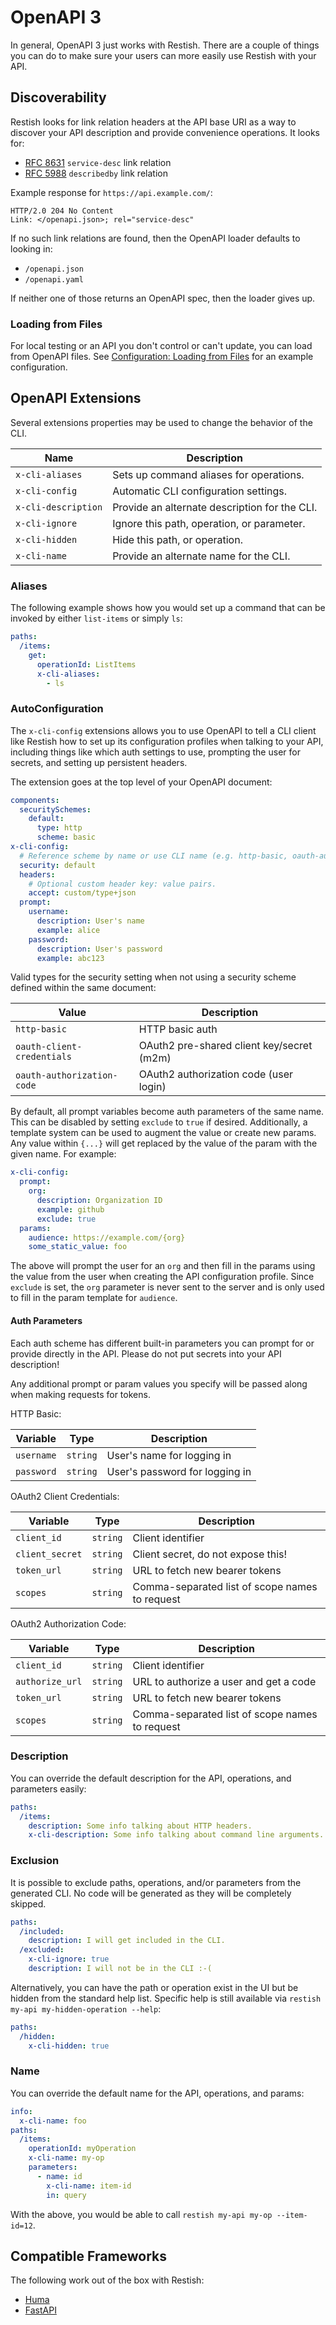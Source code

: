 # OpenAPI 3

In general, OpenAPI 3 just works with Restish. There are a couple of things you can do to make sure your users can more easily use Restish with your API.

## Discoverability

Restish looks for link relation headers at the API base URI as a way to discover your API description and provide convenience operations. It looks for:

- [RFC 8631](https://tools.ietf.org/html/rfc8631) `service-desc` link relation
- [RFC 5988](https://tools.ietf.org/html/rfc5988#section-6.2.2) `describedby` link relation

Example response for `https://api.example.com/`:

```readable
HTTP/2.0 204 No Content
Link: </openapi.json>; rel="service-desc"
```

If no such link relations are found, then the OpenAPI loader defaults to looking in:

- `/openapi.json`
- `/openapi.yaml`

If neither one of those returns an OpenAPI spec, then the loader gives up.

### Loading from Files

For local testing or an API you don't control or can't update, you can load from OpenAPI files. See [Configuration: Loading from Files](configuration.md#loading-from-files) for an example configuration.

## OpenAPI Extensions

Several extensions properties may be used to change the behavior of the CLI.

| Name                | Description                                   |
| ------------------- | --------------------------------------------- |
| `x-cli-aliases`     | Sets up command aliases for operations.       |
| `x-cli-config`      | Automatic CLI configuration settings.         |
| `x-cli-description` | Provide an alternate description for the CLI. |
| `x-cli-ignore`      | Ignore this path, operation, or parameter.    |
| `x-cli-hidden`      | Hide this path, or operation.                 |
| `x-cli-name`        | Provide an alternate name for the CLI.        |

### Aliases

The following example shows how you would set up a command that can be invoked by either `list-items` or simply `ls`:

```yaml
paths:
  /items:
    get:
      operationId: ListItems
      x-cli-aliases:
        - ls
```

### AutoConfiguration

The `x-cli-config` extensions allows you to use OpenAPI to tell a CLI client like Restish how to set up its configuration profiles when talking to your API, including things like which auth settings to use, prompting the user for secrets, and setting up persistent headers.

The extension goes at the top level of your OpenAPI document:

```yaml
components:
  securitySchemes:
    default:
      type: http
      scheme: basic
x-cli-config:
  # Reference scheme by name or use CLI name (e.g. http-basic, oauth-authorization-code, etc)
  security: default
  headers:
    # Optional custom header key: value pairs.
    accept: custom/type+json
  prompt:
    username:
      description: User's name
      example: alice
    password:
      description: User's password
      example: abc123
```

Valid types for the security setting when not using a security scheme defined within the same document:

| Value                      | Description                               |
| -------------------------- | ----------------------------------------- |
| `http-basic`               | HTTP basic auth                           |
| `oauth-client-credentials` | OAuth2 pre-shared client key/secret (m2m) |
| `oauth-authorization-code` | OAuth2 authorization code (user login)    |

By default, all prompt variables become auth parameters of the same name. This can be disabled by setting `exclude` to `true` if desired. Additionally, a template system can be used to augment the value or create new params. Any value within `{...}` will get replaced by the value of the param with the given name. For example:

```yaml
x-cli-config:
  prompt:
    org:
      description: Organization ID
      example: github
      exclude: true
  params:
    audience: https://example.com/{org}
    some_static_value: foo
```

The above will prompt the user for an `org` and then fill in the params using the value from the user when creating the API configuration profile. Since `exclude` is set, the `org` parameter is never sent to the server and is only used to fill in the param template for `audience`.

#### Auth Parameters

Each auth scheme has different built-in parameters you can prompt for or provide directly in the API. Please do not put secrets into your API description!

Any additional prompt or param values you specify will be passed along when making requests for tokens.

HTTP Basic:

| Variable   | Type     | Description                    |
| ---------- | -------- | ------------------------------ |
| `username` | `string` | User's name for logging in     |
| `password` | `string` | User's password for logging in |

OAuth2 Client Credentials:

| Variable        | Type     | Description                                    |
| --------------- | -------- | ---------------------------------------------- |
| `client_id`     | `string` | Client identifier                              |
| `client_secret` | `string` | Client secret, do not expose this!             |
| `token_url`     | `string` | URL to fetch new bearer tokens                 |
| `scopes`        | `string` | Comma-separated list of scope names to request |

OAuth2 Authorization Code:

| Variable        | Type     | Description                                    |
| --------------- | -------- | ---------------------------------------------- |
| `client_id`     | `string` | Client identifier                              |
| `authorize_url` | `string` | URL to authorize a user and get a code         |
| `token_url`     | `string` | URL to fetch new bearer tokens                 |
| `scopes`        | `string` | Comma-separated list of scope names to request |

### Description

You can override the default description for the API, operations, and parameters easily:

```yaml
paths:
  /items:
    description: Some info talking about HTTP headers.
    x-cli-description: Some info talking about command line arguments.
```

### Exclusion

It is possible to exclude paths, operations, and/or parameters from the generated CLI. No code will be generated as they will be completely skipped.

```yaml
paths:
  /included:
    description: I will get included in the CLI.
  /excluded:
    x-cli-ignore: true
    description: I will not be in the CLI :-(
```

Alternatively, you can have the path or operation exist in the UI but be hidden from the standard help list. Specific help is still available via `restish my-api my-hidden-operation --help`:

```yaml
paths:
  /hidden:
    x-cli-hidden: true
```

### Name

You can override the default name for the API, operations, and params:

```yaml
info:
  x-cli-name: foo
paths:
  /items:
    operationId: myOperation
    x-cli-name: my-op
    parameters:
      - name: id
        x-cli-name: item-id
        in: query
```

With the above, you would be able to call `restish my-api my-op --item-id=12`.

## Compatible Frameworks

The following work out of the box with Restish:

- [Huma](https://huma.rocks/)
- [FastAPI](https://fastapi.tiangolo.com/)
